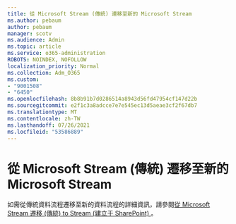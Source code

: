 ```yaml
---
title: 從 Microsoft Stream (傳統) 遷移至新的 Microsoft Stream
ms.author: pebaum
author: pebaum
manager: scotv
ms.audience: Admin
ms.topic: article
ms.service: o365-administration
ROBOTS: NOINDEX, NOFOLLOW
localization_priority: Normal
ms.collection: Adm_O365
ms.custom:
- "9001508"
- "6450"
ms.openlocfilehash: 8b8b91b7d0286514a8943d56fd47954cf147d22b
ms.sourcegitcommit: e2f1c3a8adcce7e7e545ec13d5aeae3cf2f67db7
ms.translationtype: MT
ms.contentlocale: zh-TW
ms.lasthandoff: 07/26/2021
ms.locfileid: "53586889"
---
```

# <a name="migrate-from-microsoft-stream-classic-to-the-new-microsoft-stream"></a>從 Microsoft Stream (傳統) 遷移至新的 Microsoft Stream

如需從傳統資料流程遷移至新的資料流程的詳細資訊，請參閱[從 Microsoft Stream 遷移 (傳統) to Stream (建立于 SharePoint) ](/stream/streamnew/stream-classic-to-new-migration-overview)。